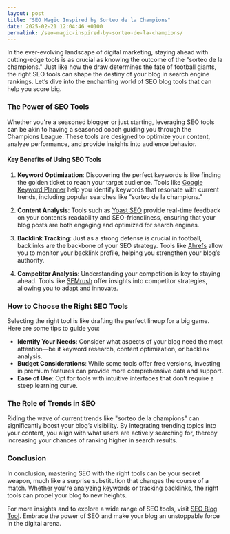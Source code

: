 ```yaml
---
layout: post
title: "SEO Magic Inspired by Sorteo de la Champions"
date: 2025-02-21 12:04:46 +0100
permalink: /seo-magic-inspired-by-sorteo-de-la-champions/
---
```



In the ever-evolving landscape of digital marketing, staying ahead with cutting-edge tools is as crucial as knowing the outcome of the "sorteo de la champions." Just like how the draw determines the fate of football giants, the right SEO tools can shape the destiny of your blog in search engine rankings. Let’s dive into the enchanting world of SEO blog tools that can help you score big.

### The Power of SEO Tools

Whether you're a seasoned blogger or just starting, leveraging SEO tools can be akin to having a seasoned coach guiding you through the Champions League. These tools are designed to optimize your content, analyze performance, and provide insights into audience behavior.

#### Key Benefits of Using SEO Tools

1. **Keyword Optimization**: Discovering the perfect keywords is like finding the golden ticket to reach your target audience. Tools like [Google Keyword Planner](https://ads.google.com/home/tools/keyword-planner/) help you identify keywords that resonate with current trends, including popular searches like "sorteo de la champions."

2. **Content Analysis**: Tools such as [Yoast SEO](https://yoast.com/wordpress/plugins/seo/) provide real-time feedback on your content’s readability and SEO-friendliness, ensuring that your blog posts are both engaging and optimized for search engines.

3. **Backlink Tracking**: Just as a strong defense is crucial in football, backlinks are the backbone of your SEO strategy. Tools like [Ahrefs](https://ahrefs.com/) allow you to monitor your backlink profile, helping you strengthen your blog’s authority.

4. **Competitor Analysis**: Understanding your competition is key to staying ahead. Tools like [SEMrush](https://www.semrush.com/) offer insights into competitor strategies, allowing you to adapt and innovate.

### How to Choose the Right SEO Tools

Selecting the right tool is like drafting the perfect lineup for a big game. Here are some tips to guide you:

- **Identify Your Needs**: Consider what aspects of your blog need the most attention—be it keyword research, content optimization, or backlink analysis.
- **Budget Considerations**: While some tools offer free versions, investing in premium features can provide more comprehensive data and support.
- **Ease of Use**: Opt for tools with intuitive interfaces that don’t require a steep learning curve.

### The Role of Trends in SEO

Riding the wave of current trends like "sorteo de la champions" can significantly boost your blog’s visibility. By integrating trending topics into your content, you align with what users are actively searching for, thereby increasing your chances of ranking higher in search results.

### Conclusion

In conclusion, mastering SEO with the right tools can be your secret weapon, much like a surprise substitution that changes the course of a match. Whether you're analyzing keywords or tracking backlinks, the right tools can propel your blog to new heights.

For more insights and to explore a wide range of SEO tools, visit [SEO Blog Tool](https://seoblogtool.com/). Embrace the power of SEO and make your blog an unstoppable force in the digital arena.